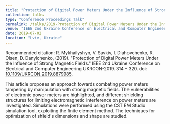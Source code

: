 ```yaml
---
title: "Protection of Digital Power Meters Under the Influence of Strong Magnetic Fields"
collection: talks
type: "Conference Proceedings Talk"
permalink: /talks/2019-Protection of Digital Power Meters Under the Influence of Strong Magnetic Fields
venue: "IEEE 2nd Ukraine Conference on Electrical and Computer Engineering UKRCON-2019"
date: 2019-07-02
location: "Lviv, Ukraine"
---
```

Recommended citation: R. Mykhailyshyn, V. Savkiv, I. Diahovchenko, R. Olsen, D. Danylchenko, (2019). "Protection of Digital Power Meters Under the Influence of Strong Magnetic Fields." IEEE 2nd Ukraine Conference on Electrical and Computer Engineering UKRCON-2019. 314 – 320. doi: [10.1109/UKRCON.2019.8879985](https://doi.org/10.1109/UKRCON.2019.8879985). 

This article proposes an approach towards combating power meters tampering by manipulation with strong magnetic fields. The vulnerabilities of electronic power meters are highlighted, and different shielding structures for limiting electromagnetic interference on power meters are investigated. Simulations were performed using the CST EM Studio simulation tool, exploiting the finite element method. The techniques for optimization of shield's dimensions and shape are studied.